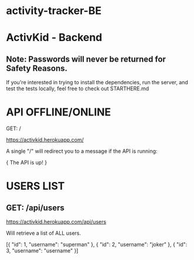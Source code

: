 # activity-tracker-BE
# ActivKid - Backend

## Note: Passwords will never be returned for Safety Reasons.

If you're interested in trying to install the dependencies, run the server, and test the tests locally, feel free to check out STARTHERE.md


# API OFFLINE/ONLINE
GET: /

https://activkid.herokuapp.com/

A single "/" will redirect you to a message if the API is running:

{ The API is up! }

# USERS LIST
## GET: /api/users

https://activkid.herokuapp.com/api/users

Will retrieve a list of ALL users.

[{
    "id": 1,
    "username": "superman"
  },
  {
    "id": 2,
    "username": "joker"
  },
  {
    "id": 3,
    "username": "username"
  }]
